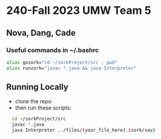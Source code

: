 # 240-Fall 2023 UMW Team 5
## Nova, Dang, Cade

### Useful commands in ~/.bashrc
```bash
alias gozork="cd ~/zorkProject/src ; pwd"
alias runzork="javac *.java && java Interpreter"
```

## Running Locally
  - clone the repo
  - then run these scripts:
 ```bash
   cd ~/zorkProject/src
   javac *.java
   java Interpreter ../files/(your_file_here).(zork/sav)
   ```

